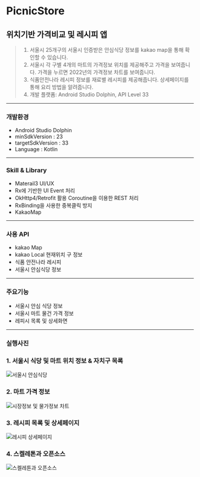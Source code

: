 # PicnicStore
## 위치기반 가격비교 및 레시피 앱
> 1. 서울시 25개구의 서울시 인증받은 안심식당 정보를 kakao map을 통해 확인할 수 있습니다.
> 2. 서울시 각 구별 4개의 마트의 가격정보 위치를 제공해주고 가격을 보여줍니다. 가격을 누르면 2022년의 가격정보 차트를 보여줍니다.
> 3. 식품안전나라 레시피 정보를 재료별 레시피를 제공해줍니다. 상세페이지를 통해 요리 방법을 알려줍니다.
> 4. 개발 플랫폼:  Android Studio Dolphin, API Level 33
------------
### 개발환경
+ Android Studio Dolphin  
+ minSdkVersion : 23  
+ targetSdkVersion : 33 
+ Language : Kotlin 
------------
### Skill & Library
+ Materail3 UI/UX 
+ Rx에 기반한 UI Event 처리 
+ OkHttp4/Retrofit 활용 Coroutine을 이용한 REST 처리 
+ RxBinding을 사용한 중복클릭 방지
+ KakaoMap
------------
### 사용 API
+ kakao Map
+ kakao Local 현재위치 구 정보
+ 식품 안전나라 레시피
+ 서울시 안심식당 정보
------------  
### 주요기능
+ 서울시 안심 식당 정보
+ 서울시 마트 물건 가격 정보
+ 레피시 목록 및 상세화면
------------
### 실행사진
### 1. 서울시 식당 및 마트 위치 정보 & 자치구 목록
![서울시 안심식당](https://user-images.githubusercontent.com/87846469/217724064-e15f769c-1e01-4537-b5b0-a3a1a217106b.png)

### 2. 마트 가격 정보
![시장정보 및 물가정보 차트](https://user-images.githubusercontent.com/87846469/217724081-a67e65de-e72d-4b98-8836-e30a0dfef35f.png)
### 3. 레시피 목록 및 상세페이지
![레시피 상세페이지](https://user-images.githubusercontent.com/87846469/217724090-dd8ac530-11f8-43cc-a307-1eaba79fd1c5.png)
### 4. 스켈레톤과 오픈소스
![스켈레톤과 오픈소스](https://user-images.githubusercontent.com/87846469/217724106-164be70b-0566-4220-8d1c-f09e0de767a7.png)

